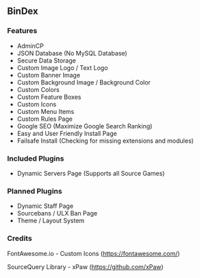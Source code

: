 ## BinDex

### Features
- AdminCP
- JSON Database (No MySQL Database)
- Secure Data Storage
- Custom Image Logo / Text Logo
- Custom Banner Image
- Custom Background Image / Background Color
- Custom Colors
- Custom Feature Boxes
- Custom Icons
- Custom Menu Items
- Custom Rules Page
- Google SEO (Maximize Google Search Ranking)
- Easy and User Friendly Install Page
- Failsafe Install (Checking for missing extensions and modules)

### Included Plugins
- Dynamic Servers Page (Supports all Source Games)

### Planned Plugins
- Dynamic Staff Page
- Sourcebans / ULX Ban Page
- Theme / Layout System

### Credits
FontAwesome.io - Custom Icons (https://fontawesome.com/)

SourceQuery Library - xPaw (https://github.com/xPaw)
